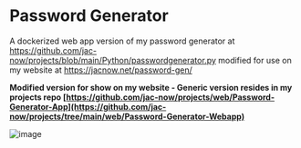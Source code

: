 # Password Generator
A dockerized web app version of my password generator at https://github.com/jac-now/projects/blob/main/Python/passwordgenerator.py modified for use on my website at https://jacnow.net/password-gen/

**Modified version for show on my website - Generic version resides in my projects repo [https://github.com/jac-now/projects/web/Password-Generator-App](https://github.com/jac-now/projects/tree/main/web/Password-Generator-Webapp)**

![image](https://github.com/user-attachments/assets/3c60c398-23ef-407d-86e5-66a70675980e)
